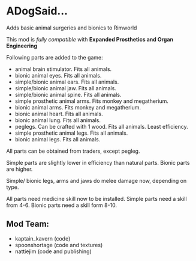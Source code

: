 # ADogSaid...
Adds basic animal surgeries and bionics to Rimworld

This mod is *fully compatible* with **Expanded Prosthetics and Organ Engineering**

Following parts are added to the game:

* animal brain stimulator. Fits all animals.
* bionic animal eyes. Fits all animals. 
* simple/bionic animal ears. Fits all animals.
* simple/bionic animal jaw. Fits all animals. 
* simple/bionic animal spine. Fits all animals.
* simple prosthetic animal arms. Fits monkey and megatherium.
* bionic animal arms. Fits monkey and megatherium.
* bionic animal heart. Fits all animals.
* bionic animal lung. Fits all animals.
* peglegs. Can be crafted with 1 wood. Fits all animals. Least efficiency.
* simple prosthetic animal legs. Fits all animals.
* bionic animal legs. Fits all animals.

All parts can be obtained from traders, except pegleg.

Simple parts are slightly lower in efficiency than natural parts. Bionic parts are higher.

Simple/ bionic legs, arms and jaws do melee damage now, depending on type.

All parts need medicine skill now to be installed. Simple parts need a skill from 4-6. Bionic parts need a skill form 8-10.

## Mod Team:
* kaptain_kavern (code)
* spoonshortage (code and textures)
* nattiejim (code and publishing)
